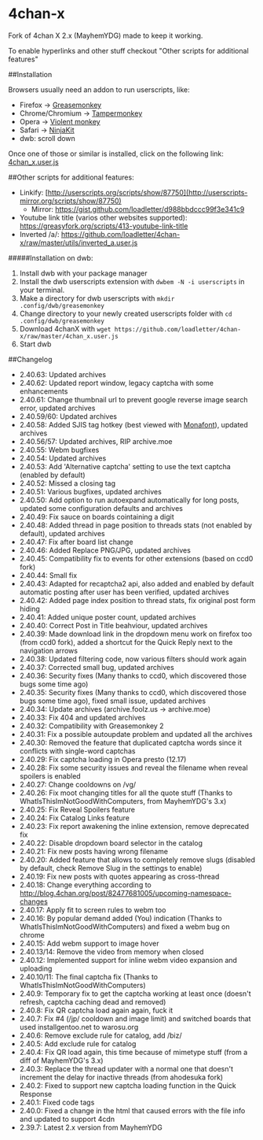 4chan-x
=======

Fork of 4chan X 2.x (MayhemYDG) made to keep it working.

To enable hyperlinks and other stuff checkout "Other scripts for additional features"

##Installation

Browsers usually need an addon to run userscripts, like:

- Firefox -> [Greasemonkey](https://addons.mozilla.org/en/firefox/addon/greasemonkey/)
- Chrome/Chromium -> [Tampermonkey](https://chrome.google.com/webstore/detail/tampermonkey/dhdgffkkebhmkfjojejmpbldmpobfkfo)
- Opera -> [Violent monkey](https://addons.opera.com/en/extensions/details/violent-monkey/)
- Safari -> [NinjaKit](https://github.com/os0x/NinjaKit)
- dwb: scroll down

Once one of those or similar is installed, click on the following link: [4chan_x.user.js](https://github.com/loadletter/4chan-x/raw/master/4chan_x.user.js)

##Other scripts for additional features:
- Linkify: [http://userscripts.org/scripts/show/87750](http://userscripts-mirror.org/scripts/show/87750)
    - Mirror: https://gist.github.com/loadletter/d988bbdccc99f3e341c9
- Youtube link title (varios other websites supported): https://greasyfork.org/scripts/413-youtube-link-title
- Inverted /a/: https://github.com/loadletter/4chan-x/raw/master/utils/inverted_a.user.js

#####Installation on dwb:
1. Install dwb with your package manager
2. Install the dwb userscripts extension with `dwbem -N -i userscripts` in your terminal.
3. Make a directory for dwb userscripts with `mkdir .config/dwb/greasemonkey`
4. Change directory to your newly created userscripts folder with `cd .config/dwb/greasemonkey`
5. Download 4chanX with `wget https://github.com/loadletter/4chan-x/raw/master/4chan_x.user.js`
6. Start dwb

##Changelog
- 2.40.63: Updated archives
- 2.40.62: Updated report window, legacy captcha with some enhancements
- 2.40.61: Change thumbnail url to prevent google reverse image search error, updated archives
- 2.40.59/60: Updated archives
- 2.40.58: Added SJIS tag hotkey (best viewed with [Monafont](http://monafont.sourceforge.net/index-e.html)), updated archives
- 2.40.56/57: Updated archives, RIP archive.moe
- 2.40.55: Webm bugfixes
- 2.40.54: Updated archives
- 2.40.53: Add 'Alternative captcha' setting to use the text captcha (enabled by default)
- 2.40.52: Missed a closing tag
- 2.40.51: Various bugfixes, updated archives
- 2.40.50: Add option to run autoexpand automatically for long posts, updated some configuration defaults and archives
- 2.40.49: Fix sauce on boards cointaining a digit
- 2.40.48: Added thread in page position to threads stats (not enabled by default), updated archives
- 2.40.47: Fix after board list change
- 2.40.46: Added Replace PNG/JPG, updated archives
- 2.40.45: Compatibility fix to events for other extensions (based on ccd0 fork)
- 2.40.44: Small fix
- 2.40.43: Adapted for recaptcha2 api, also added and enabled by default automatic posting after user has been verified, updated archives
- 2.40.42: Added page index position to thread stats, fix original post form hiding
- 2.40.41: Added unique poster count, updated archives
- 2.40.40: Correct Post in Title beahviour, updated archives
- 2.40.39: Made download link in the dropdown menu work on firefox too (from ccd0 fork), added a shortcut for the Quick Reply next to the navigation arrows
- 2.40.38: Updated filtering code, now various filters should work again
- 2.40.37: Corrected small bug, updated archives
- 2.40.36: Security fixes (Many thanks to ccd0, which discovered those bugs some time ago)
- 2.40.35: Security fixes (Many thanks to ccd0, which discovered those bugs some time ago), fixed small issue, updated archives
- 2.40.34: Update archives (archive.foolz.us -> archive.moe)
- 2.40.33: Fix 404 and updated archives
- 2.40.32: Compatibility with Greasemonkey 2
- 2.40.31: Fix a possible autoupdate problem and updated all the archives
- 2.40.30: Removed the feature that duplicated captcha words since it conflicts with single-word captchas
- 2.40.29: Fix captcha loading in Opera presto (12.17)
- 2.40.28: Fix some security issues and reveal the filename when reveal spoilers is enabled
- 2.40.27: Change cooldowns on /vg/
- 2.40.26: Fix moot changing titles for all the quote stuff (Thanks to WhatIsThisImNotGoodWithComputers, from MayhemYDG's 3.x)
- 2.40.25: Fix Reveal Spoilers feature
- 2.40.24: Fix Catalog Links feature
- 2.40.23: Fix report awakening the inline extension, remove deprecated fix
- 2.40.22: Disable dropdown board selector in the catalog
- 2.40.21: Fix new posts having wrong filename
- 2.40.20: Added feature that allows to completely remove slugs (disabled by default, check Remove Slug in the settings to enable)
- 2.40.19: Fix new posts with quotes appearing as cross-thread
- 2.40.18: Change everything according to http://blog.4chan.org/post/82477681005/upcoming-namespace-changes
- 2.40.17: Apply fit to screen rules to webm too
- 2.40.16: By popular demand added (You) indication (Thanks to WhatIsThisImNotGoodWithComputers) and fixed a webm bug on chrome
- 2.40.15: Add webm support to image hover
- 2.40.13/14: Remove the video from memory when closed
- 2.40.12: Implemented support for inline webm video expansion and uploading
- 2.40.10/11: The final captcha fix (Thanks to WhatIsThisImNotGoodWithComputers)
- 2.40.9: Temporary fix to get the captcha working at least once (doesn't refresh, captcha caching dead and removed)
- 2.40.8: Fix QR captcha load again again, fuck it
- 2.40.7: Fix #4 (/jp/ cooldown and image limit) and switched boards that used installgentoo.net to warosu.org
- 2.40.6: Remove exclude rule for catalog, add /biz/
- 2.40.5: Add exclude rule for catalog
- 2.40.4: Fix QR load again, this time because of mimetype stuff (from a diff of MayhemYDG's 3.x)
- 2.40.3: Replace the thread updater with a normal one that doesn't increment the delay for inactive threads (from ahodesuka fork)
- 2.40.2: Fixed to support new captcha loading function in the Quick Response
- 2.40.1: Fixed code tags
- 2.40.0: Fixed a change in the html that caused errors with the file info and updated to support 4cdn
- 2.39.7: Latest 2.x version from MayhemYDG
